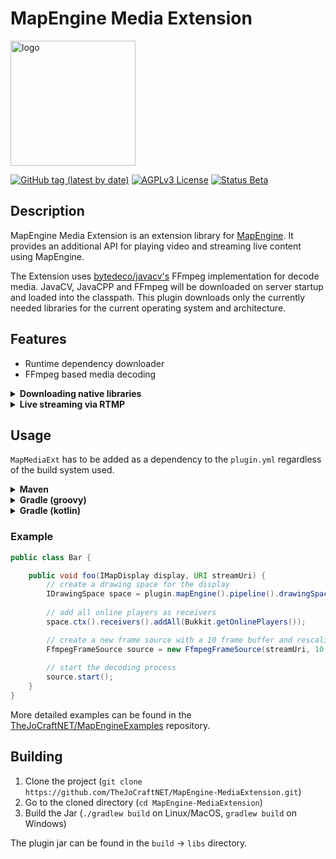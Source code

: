 # MapEngine Media Extension

<img src="https://i.imgur.com/7YyUEBQ.png" alt="logo" width="200">

[![GitHub tag (latest by date)](https://img.shields.io/github/v/tag/TheJoCraftNET/MapEngine-MediaExtension?style=flat-square)](#)
[![AGPLv3 License](https://img.shields.io/badge/License-AGPL%20v3-yellow.svg?style=flat-square)](https://opensource.org/license/agpl-v3/)
[![Status Beta](https://img.shields.io/badge/Status-Beta-orange?style=flat-square)](#)

## Description

MapEngine Media Extension is an extension library for [MapEngine](https://github.com/TheJoCraftNET/MapEngine). 
It provides an additional API for playing video and streaming live content using MapEngine.

The Extension uses [bytedeco/javacv's](https://github.com/bytedeco/javacv) FFmpeg implementation for decode media.
JavaCV, JavaCPP and FFmpeg will be downloaded on server startup and loaded into the classpath.
This plugin downloads only the currently needed libraries for the current operating system and architecture.

## Features

- Runtime dependency downloader
- FFmpeg based media decoding

<details>
<summary><strong>Downloading native libraries</strong></summary>

This is an example of native libraries being downloaded on server startup.

![RuntimeDependencyLoading](https://i.imgur.com/GMWH9NW.gif)

</details>

<details>
<summary><strong>Live streaming via RTMP</strong></summary>

This is an example of a live stream on a 7x4 map in Minecraft.
The stream source is 1920x1080@20fps streamed with OBS.

[![Watch it here](https://i.imgur.com/h1e9ROE.png)](https://youtu.be/5tg_DX84eLw)

</details>

## Usage

`MapMediaExt` has to be added as a dependency to the `plugin.yml` regardless of the build system used.

<details>
<summary><strong>Maven</strong></summary>

```xml
<repositories>
    <repository>
        <id>tjcserver</id>
        <url>https://repo.thejocraft.net/releases/</url>
    </repository>
</repositories>
```

```xml
<dependencies>
    <dependency>
        <groupId>de.pianoman911</groupId>
        <artifactId>mapengine-mediaext</artifactId>
        <version>1.1.4</version>
        <scope>provided</scope>
    </dependency>
</dependencies>
```
</details>


<details>
<summary><strong>Gradle (groovy)</strong></summary>

```groovy
repositories {
    maven {
        url = 'https://repo.thejocraft.net/releases/'
        name = 'tjcserver'
    }
}

dependencies {
    compileOnly 'de.pianoman911:mapengine-mediaext:1.1.4'
}
```

</details>

<details>
<summary><strong>Gradle (kotlin)</strong></summary>

```kotlin
repositories {
    maven("https://repo.thejocraft.net/releases/") {
        name = "tjcserver"
    }
}

dependencies {
    compileOnly("de.pianoman911:mapengine-mediaext:1.1.4")
}
```

</details>

### Example

```java
public class Bar {

    public void foo(IMapDisplay display, URI streamUri) {
        // create a drawing space for the display
        IDrawingSpace space = plugin.mapEngine().pipeline().drawingSpace(display);
        
        // add all online players as receivers
        space.ctx().receivers().addAll(Bukkit.getOnlinePlayers());

        // create a new frame source with a 10 frame buffer and rescaling enabled
        FfmpegFrameSource source = new FfmpegFrameSource(streamUri, 10, space, true);
        
        // start the decoding process
        source.start(); 
    }
}
```

More detailed examples can be found in the [TheJoCraftNET/MapEngineExamples](https://github.com/TheJoCraftNET/MapEngineExamples) repository.

## Building

1. Clone the project (`git clone https://github.com/TheJoCraftNET/MapEngine-MediaExtension.git`)
2. Go to the cloned directory (`cd MapEngine-MediaExtension`)
3. Build the Jar (`./gradlew build` on Linux/MacOS, `gradlew build` on Windows)

The plugin jar can be found in the `build` → `libs` directory.

